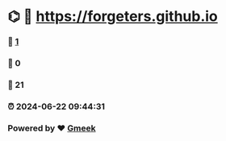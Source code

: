 # ⌬ :link: https://forgeters.github.io 
### :page_facing_up: [1](https://forgeters.github.io/tag.html) 
### :speech_balloon: 0 
### :hibiscus: 21 
### :alarm_clock: 2024-06-22 09:44:31 
### Powered by :heart: [Gmeek](https://github.com/Meekdai/Gmeek)
